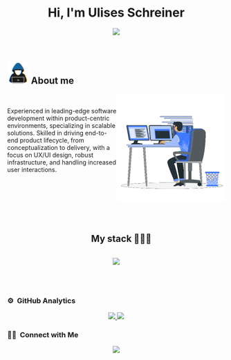 <h1 align="center">Hi, I'm Ulises Schreiner</h1>
<p align="center">
  <a href="https://github.com/DenverCoder1/readme-typing-svg"><img src="https://readme-typing-svg.herokuapp.com?font=Time+New+Roman&color=%0338ff&size=30&center=true&vCenter=true&width=600&height=100&lines=Lets+code!"></a>
</p>
<br>

## <picture><img src = "https://github.com/0xAbdulKhalid/0xAbdulKhalid/raw/main/assets/mdImages/about_me.gif" width = 50px></picture> **About me**

<picture> <img align="right" src="https://github.com/0xAbdulKhalid/0xAbdulKhalid/raw/main/assets/mdImages/Right_Side.gif" width = 250px></picture>

<br>

<p>Experienced in leading-edge software development within product-centric environments, specializing in scalable solutions. Skilled in driving end-to-end product lifecycle, from conceptualization to delivery, with a focus on UX/UI design, robust infrastructure, and handling increased user interactions.</p>


<br><br>

<br><br>

<!--h1 without bottom border-->
<div id="user-content-toc">
  <ul align="center">
    <summary><h2 style="display: inline-block">My stack 👨🏻‍💻</h2></summary>
  </ul>
</div>
<!--tech stack icons-->
<p align="center">
  <a href="https://skillicons.dev">
    <img src="https://skillicons.dev/icons?i=linux,aws,docker,bootstrap,materialui,figma,html,css,js,ts,nextjs,nodejs,express,react,redux,c,cpp,idea,java,kotlin,mongodb,mysql,redis&perline=14" />
  </a>
</p>

<br><br>

### ⚙️ &nbsp;GitHub Analytics

<p align="center">
<a href="https://github.com/AVS1508">
  <img height="180em" src="https://github-readme-stats-eight-theta.vercel.app/api?username=UlisesNiSchreiner&show_icons=true&theme=algolia&include_all_commits=true&count_private=true"/>
  <img height="180em" src="https://github-readme-stats-eight-theta.vercel.app/api/top-langs/?username=UlisesNiSchreiner&layout=compact&langs_count=8&theme=algolia"/>
</a>
</p>

### 🤝🏻 &nbsp;Connect with Me

<p align="center">
  <a href="https://linkedin.com/in/ulises-schreiner"><img src="https://img.shields.io/badge/-Ulises%20Schreiner-0077B5?style=flat&logo=Linkedin&logoColor=white"/></a>
</p>
